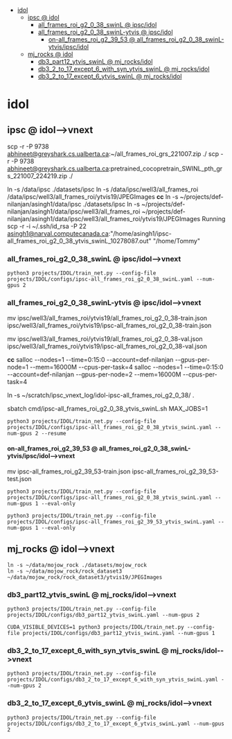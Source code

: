 <!-- MarkdownTOC -->

- [idol](#ido_l_)
    - [ipsc       @ idol](#ipsc___idol_)
        - [all_frames_roi_g2_0_38_swinL       @ ipsc/idol](#all_frames_roi_g2_0_38_swinl___ipsc_ido_l_)
        - [all_frames_roi_g2_0_38_swinL-ytvis       @ ipsc/idol](#all_frames_roi_g2_0_38_swinl_ytvis___ipsc_ido_l_)
            - [on-all_frames_roi_g2_39_53       @ all_frames_roi_g2_0_38_swinL-ytvis/ipsc/idol](#on_all_frames_roi_g2_39_53___all_frames_roi_g2_0_38_swinl_ytvis_ipsc_idol_)
    - [mj_rocks       @ idol](#mj_rocks___idol_)
        - [db3_part12_ytvis_swinL       @ mj_rocks/idol](#db3_part12_ytvis_swinl___mj_rocks_ido_l_)
        - [db3_2_to_17_except_6_with_syn_ytvis_swinL       @ mj_rocks/idol](#db3_2_to_17_except_6_with_syn_ytvis_swinl___mj_rocks_ido_l_)
        - [db3_2_to_17_except_6_ytvis_swinL       @ mj_rocks/idol](#db3_2_to_17_except_6_ytvis_swinl___mj_rocks_ido_l_)

<!-- /MarkdownTOC -->
<a id="ido_l_"></a>
# idol

<a id="ipsc___idol_"></a>
## ipsc       @ idol-->vnext
scp -r -P 9738 abhineet@greyshark.cs.ualberta.ca:~/all_frames_roi_grs_221007.zip ./
scp -r -P 9738 abhineet@greyshark.cs.ualberta.ca:pretrained_cocopretrain_SWINL_pth_grs_221007_224219.zip ./

ln -s /data/ipsc ./datasets/ipsc
ln -s /data/ipsc/well3/all_frames_roi /data/ipsc/well3/all_frames_roi/ytvis19/JPEGImages
__cc__
ln -s ~/projects/def-nilanjan/asingh1/data/ipsc ./datasets/ipsc
ln -s  ~/projects/def-nilanjan/asingh1/data/ipsc/well3/all_frames_roi  ~/projects/def-nilanjan/asingh1/data/ipsc/well3/all_frames_roi/ytvis19/JPEGImages
Running scp -r -i ~/.ssh/id_rsa -P 22 asingh1@narval.computecanada.ca:"/home/asingh1/ipsc-all_frames_roi_g2_0_38_ytvis_swinL_10278087.out" "/home/Tommy"


<a id="all_frames_roi_g2_0_38_swinl___ipsc_ido_l_"></a>
### all_frames_roi_g2_0_38_swinL       @ ipsc/idol-->vnext
```
python3 projects/IDOL/train_net.py --config-file projects/IDOL/configs/ipsc-all_frames_roi_g2_0_38_swinL.yaml --num-gpus 2 
```
<a id="all_frames_roi_g2_0_38_swinl_ytvis___ipsc_ido_l_"></a>
### all_frames_roi_g2_0_38_swinL-ytvis       @ ipsc/idol-->vnext
mv ipsc/well3/all_frames_roi/ytvis19/all_frames_roi_g2_0_38-train.json ipsc/well3/all_frames_roi/ytvis19/ipsc-all_frames_roi_g2_0_38-train.json

mv ipsc/well3/all_frames_roi/ytvis19/all_frames_roi_g2_0_38-val.json ipsc/well3/all_frames_roi/ytvis19/ipsc-all_frames_roi_g2_0_38-val.json

__cc__
salloc --nodes=1 --time=0:15:0 --account=def-nilanjan --gpus-per-node=1 --mem=16000M --cpus-per-task=4
salloc --nodes=1 --time=0:15:0 --account=def-nilanjan --gpus-per-node=2 --mem=16000M --cpus-per-task=4

ln -s ~/scratch/ipsc_vnext_log/idol-ipsc-all_frames_roi_g2_0_38/ .

sbatch cmd/ipsc-all_frames_roi_g2_0_38_ytvis_swinL.sh
MAX_JOBS=1

```
python3 projects/IDOL/train_net.py --config-file projects/IDOL/configs/ipsc-all_frames_roi_g2_0_38_ytvis_swinL.yaml --num-gpus 2 --resume
```

<a id="on_all_frames_roi_g2_39_53___all_frames_roi_g2_0_38_swinl_ytvis_ipsc_idol_"></a>
#### on-all_frames_roi_g2_39_53       @ all_frames_roi_g2_0_38_swinL-ytvis/ipsc/idol-->vnext
mv ipsc-all_frames_roi_g2_39_53-train.json ipsc-all_frames_roi_g2_39_53-test.json
```
python3 projects/IDOL/train_net.py --config-file projects/IDOL/configs/ipsc-all_frames_roi_g2_0_38_ytvis_swinL.yaml --num-gpus 1 --eval-only

python3 projects/IDOL/train_net.py --config-file projects/IDOL/configs/ipsc-all_frames_roi_g2_39_53_ytvis_swinL.yaml --num-gpus 1 --eval-only
```

<a id="mj_rocks___idol_"></a>
## mj_rocks       @ idol-->vnext
```
ln -s ~/data/mojow_rock ./datasets/mojow_rock
ln -s ~/data/mojow_rock/rock_dataset3 ~/data/mojow_rock/rock_dataset3/ytvis19/JPEGImages
```
<a id="db3_part12_ytvis_swinl___mj_rocks_ido_l_"></a>
### db3_part12_ytvis_swinL       @ mj_rocks/idol-->vnext
```
python3 projects/IDOL/train_net.py --config-file projects/IDOL/configs/db3_part12_ytvis_swinL.yaml --num-gpus 2
```

```
CUDA_VISIBLE_DEVICES=1 python3 projects/IDOL/train_net.py --config-file projects/IDOL/configs/db3_part12_ytvis_swinL.yaml --num-gpus 1 
```
<a id="db3_2_to_17_except_6_with_syn_ytvis_swinl___mj_rocks_ido_l_"></a>
### db3_2_to_17_except_6_with_syn_ytvis_swinL       @ mj_rocks/idol-->vnext
```
python3 projects/IDOL/train_net.py --config-file projects/IDOL/configs/db3_2_to_17_except_6_with_syn_ytvis_swinL.yaml --num-gpus 2
```
<a id="db3_2_to_17_except_6_ytvis_swinl___mj_rocks_ido_l_"></a>
### db3_2_to_17_except_6_ytvis_swinL       @ mj_rocks/idol-->vnext
```
python3 projects/IDOL/train_net.py --config-file projects/IDOL/configs/db3_2_to_17_except_6_ytvis_swinL.yaml --num-gpus 2
```












